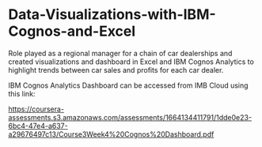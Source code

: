 # Data-Visualizations-with-IBM-Cognos-and-Excel

Role played as a regional manager for a chain of car dealerships and created visualizations
and dashboard in Excel and IBM Cognos Analytics to highlight trends between car sales and profits for each car dealer.

IBM Cognos Analytics Dashboard can be accessed from IMB Cloud using this link:

https://coursera-assessments.s3.amazonaws.com/assessments/1664134411791/1dde0e23-6bc4-47e4-a637-a29676497c13/Course3Week4%20Cognos%20Dashboard.pdf
